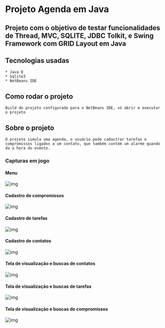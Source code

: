 # Projeto Agenda em Java

## Projeto com o objetivo de testar funcionalidades de Thread, MVC, SQLITE, JDBC Tolkit, e Swing Framework com GRID Layout em Java

## Tecnologias usadas
```
* Java 8
* Sqlite3
* NetBeans IDE
```

## Como rodar o projeto
```
Build do projeto configurado para o NetBeans IDE, só abrir e executar o projeto
```

## Sobre o projeto
```
O projeto simula uma agenda, o usuário pode cadastrar tarefas e compromissos ligados a um contato, que também contém um alarme quando da a hora do evento.
```
### Capturas em jogo

#### Menu
![img](https://i.imgur.com/Bzr9NfR.png)

#### Cadastro de compromissos
![img](https://i.imgur.com/Ny8ovSI.png)

#### Cadastro de tarefas
![img](https://i.imgur.com/uiBysD9.png)

#### Cadastro de contatos
![img](https://i.imgur.com/nIagzOW.png)

#### Tela de visualização e buscas de contatos
![img](https://i.imgur.com/nlDBBAY.png)

#### Tela de visualização e buscas de tarefas
![img](https://i.imgur.com/yYxNjIg.png)

#### Tela de visualização e buscas de compromissos
![img](https://i.imgur.com/NbKRIsp.png)

